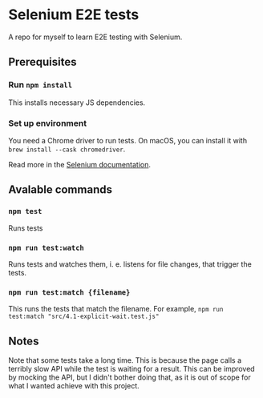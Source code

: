 # Selenium E2E tests

A repo for myself to learn E2E testing with Selenium.

## Prerequisites

### Run `npm install`
This installs necessary JS dependencies.

### Set up environment

You need a Chrome driver to run tests. On macOS, you can install it with `brew install --cask chromedriver`.

Read more in the [Selenium documentation](https://www.selenium.dev/documentation/webdriver/getting_started/).

## Avalable commands

### `npm test`

Runs tests

### `npm run test:watch`

Runs tests and watches them, i. e. listens for file changes, that trigger the tests.

### `npm run test:match {filename}`

This runs the tests that match the filename. For example, `npm run test:match "src/4.1-explicit-wait.test.js"`

## Notes

Note that some tests take a long time. This is because the page calls a terribly slow API while the test is waiting for a result. This can be improved by mocking the API, but I didn't bother doing that, as it is out of scope for what I wanted achieve with this project.
